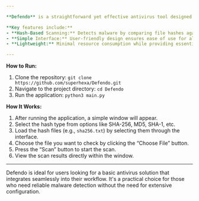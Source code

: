 ```yaml
---

**Defendo** is a straightforward yet effective antivirus tool designed to protect your system from malware. It utilizes hash files to identify and check for known malicious software. Built in Python, Defendo is lightweight and easy to set up, making it accessible for users who need a basic level of security without the complexity of more advanced solutions.

**Key features include:**
- **Hash-Based Scanning:** Detects malware by comparing file hashes against a database of known threats.
- **Simple Interface:** User-friendly design ensures ease of use for all levels of experience.
- **Lightweight:** Minimal resource consumption while providing essential protection.

---
```


**How to Run:**
1. Clone the repository: `git clone https://github.com/superhexa/Defendo.git`
2. Navigate to the project directory: `cd Defendo`
3. Run the application: `python3 main.py`

**How It Works:**
1. After running the application, a simple window will appear.
2. Select the hash type from options like SHA-256, MD5, SHA-1, etc.
3. Load the hash files (e.g., `sha256.txt`) by selecting them through the interface.
4. Choose the file you want to check by clicking the “Choose File” button.
5. Press the “Scan” button to start the scan.
6. View the scan results directly within the window.

---

Defendo is ideal for users looking for a basic antivirus solution that integrates seamlessly into their workflow. It's a practical choice for those who need reliable malware detection without the need for extensive configuration.

